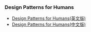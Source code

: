 ### Design Patterns for Humans
* [Design Patterns for Humans(英文版)](https://github.com/kamranahmedse/design-patterns-for-humans)
* [Design Patterns for Humans(中文版)](https://github.com/guanguans/design-patterns-for-humans-cn)

